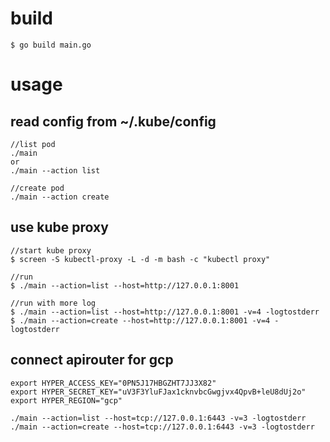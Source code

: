 
# build

```
$ go build main.go
```

# usage

## read config from ~/.kube/config

```
//list pod
./main
or
./main --action list

//create pod
./main --action create
```

## use kube proxy
```
//start kube proxy
$ screen -S kubectl-proxy -L -d -m bash -c "kubectl proxy"

//run
$ ./main --action=list --host=http://127.0.0.1:8001

//run with more log
$ ./main --action=list --host=http://127.0.0.1:8001 -v=4 -logtostderr
$ ./main --action=create --host=http://127.0.0.1:8001 -v=4 -logtostderr
```

## connect apirouter for gcp
```
export HYPER_ACCESS_KEY="0PN5J17HBGZHT7JJ3X82"
export HYPER_SECRET_KEY="uV3F3YluFJax1cknvbcGwgjvx4QpvB+leU8dUj2o"
export HYPER_REGION="gcp"

./main --action=list --host=tcp://127.0.0.1:6443 -v=3 -logtostderr
./main --action=create --host=tcp://127.0.0.1:6443 -v=3 -logtostderr
```

